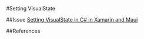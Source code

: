 ﻿#Setting VisualState

##Issue
[Setting VisualState in C# in Xamarin and Maui](https://stackoverflow.com/questions/75365999/setting-visualstate-in-c-sharp-in-xamarin-and-maui/75366303?noredirect=1#comment132987196_75366303)

##References